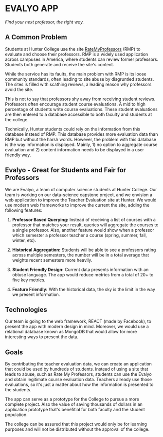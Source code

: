 # EVALYO APP

*Find your next professor, the right way.*

## A Common Problem

Students at Hunter College use the site [RateMyProfessors](RateMyProfessors.com) (RMP) to evaluate and choose their professors. RMP is a widely used application across campuses in America, where students can review former professors. Students both generate and receive the site's content.

While the service has its faults, the main problem with RMP is its loose community standards, often leading to site abuse by disgruntled students. The sites is filled with scathing reviews, a leading reason why professors avoid the site.

This is not to say that professors shy away from receiving student reviews. Professors often encourage student course evaluations. A mid to high percentage of students write course evaluations. These student evaluations are then entered to a database accessible to both faculty and students at the college.

Technically, Hunter students could rely on the information from this database instead of RMP. This database provides more evaluation data than RMP but without the harsh words. However, the problem with this database is the way information is displayed. Mainly, 1) no option to aggregate course evaluation and 2) content information needs to be displayed in a user friendly way. 

## Evalyo - Great for Students and Fair for Professors

We are Evalyo, a team of computer science students at Hunter College. Our team is working on our data-science capstone project, and we envision a web application to improve the Teacher Evaluation site at Hunter. We would use modern web frameworks to improve the current the site, adding the following features:

1. **Professor Based Querying:** Instead of receiving a list of courses with a professor that matches your result, queries will aggregate the courses to a single professor. Also, another feature would show when a professor which semester a professor teacher a course (spring, summer, fall, winter, etc).

2. **Historical Aggregation:** Students will be able to see a professors rating across multiple semesters, the number will be in a total average that weights recent semesters more heavily.

3. **Student Friendly Design:** Current data presents information with an obtuse language. The app would reduce metrics from a total of 20+ to five key metrics.

4. **Feature Friendly:** With the historical data, the sky is the limit in the way we present information.

## Technologies

Our team is going to the web framework, REACT (made by Facebook), to present the app with modern design in mind. Moreover, we would use a relational database known as MongoDB that would allow for more interesting ways to present the data.

## Goals

By contributing the teacher evaluation data, we can create an application that could be used by hundreds of students. Instead of using a site that leads to abuse, such as Rate My Professors, students can use the Evalyo and obtain legitimate course evaluation data. Teachers already use those evaluations, so it's just a matter about how the information is presented to the students.

The app can serve as a prototype for the College to pursue a more complete project. Also the value of saving thousands of dollars in an application prototype that's benefitial for both faculty and the student population.

The college can be assured that this project would only be for learning purposes and will not be distributed without the approval of the college.
